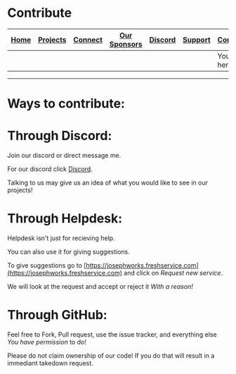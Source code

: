 # Contribute
| [Home](README.md) | [Projects](PROJECTS.md) | [Connect](CONNECT.md) | [Our Sponsors](SPONSORS.md) | [Discord](DISCORD.md) | [Support](SUPPORT.md) | [Contribute](CONTRIBUTE.md) | [Our GitHub](http://github.com/josephworks) |
|-------------------|-------------------------|-----------------------|-----------------------------|-----------------------|-----------------------|-----------------------------|--------------------------------------|
||||||| You are here!     |                         |                       |                             |                       |                       |                             |                                      |
------
# Ways to contribute:

# Through Discord:
Join our discord or direct message me. 

For our discord click [Discord](DISCORD.md).

Talking to us may give us an idea of what you would like to see in our projects!

# Through Helpdesk:
Helpdesk isn't just for recieving help.

You can also use it for giving suggestions.

To give suggestions go to [https://josephworks.freshservice.com](https://josephworks.freshservice.com) and click on *Request new service*.

We will look at the request and accept or reject it *With a reason!*

# Through GitHub:
Feel free to Fork, Pull request, use the issue tracker, and everything else *You have permission* to do!

Please do not claim ownership of our code! If you do that will result in a immediant takedown request.
